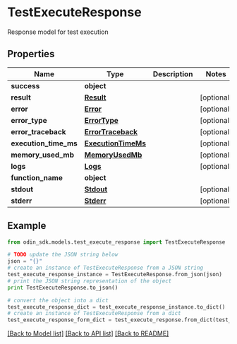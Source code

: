# TestExecuteResponse

Response model for test execution

## Properties

Name | Type | Description | Notes
------------ | ------------- | ------------- | -------------
**success** | **object** |  | 
**result** | [**Result**](Result.md) |  | [optional] 
**error** | [**Error**](Error.md) |  | [optional] 
**error_type** | [**ErrorType**](ErrorType.md) |  | [optional] 
**error_traceback** | [**ErrorTraceback**](ErrorTraceback.md) |  | [optional] 
**execution_time_ms** | [**ExecutionTimeMs**](ExecutionTimeMs.md) |  | [optional] 
**memory_used_mb** | [**MemoryUsedMb**](MemoryUsedMb.md) |  | [optional] 
**logs** | [**Logs**](Logs.md) |  | [optional] 
**function_name** | **object** |  | 
**stdout** | [**Stdout**](Stdout.md) |  | [optional] 
**stderr** | [**Stderr**](Stderr.md) |  | [optional] 

## Example

```python
from odin_sdk.models.test_execute_response import TestExecuteResponse

# TODO update the JSON string below
json = "{}"
# create an instance of TestExecuteResponse from a JSON string
test_execute_response_instance = TestExecuteResponse.from_json(json)
# print the JSON string representation of the object
print TestExecuteResponse.to_json()

# convert the object into a dict
test_execute_response_dict = test_execute_response_instance.to_dict()
# create an instance of TestExecuteResponse from a dict
test_execute_response_form_dict = test_execute_response.from_dict(test_execute_response_dict)
```
[[Back to Model list]](../README.md#documentation-for-models) [[Back to API list]](../README.md#documentation-for-api-endpoints) [[Back to README]](../README.md)


